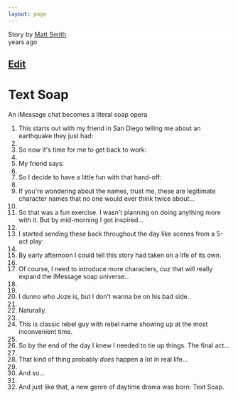 ```yaml
---
layout: page
---
```


<script>
(function () {
    var link = document.createElement('link');
    link.rel = 'stylesheet';
    link.href = '../src/text-soap.css';
    document.head.appendChild(link);
})();
</script>
<style>
/* override global */
.masthead,
.page-title,
footer .social {
    display: none !important;
}

footer {
    border-left: 1px solid #e7e7e7;
    border-right: 1px solid #e7e7e7;
    font-family: "Museo Sans", "Helvetica Neue", sans-serif;
    margin: 0;
    padding: 2rem 0;
}
</style>
<div id="story">
    <div did="text-soap-opera" class="s-story false">
        <div class="s-header">
            <div class="s-header-top" style="background-color: rgb(255, 255, 255);">
                <div class="s-info">
                    <div class="s-author"><span>Story</span> by  
                        <a href="../../"><span class="s-author-name" style="color: #222;">Matt Smith</span></a>
                    </div>
                    <div class="s-published">
                        <span id="diff"></span> years ago</div>
                        <script>
                            var date = new Date(),
                            past = new Date('2016'),
                            epoch = document.getElementById('diff');
                            epoch.innerText = date.getFullYear() - 2016;
                        </script>
                    <div class="s-clear"></div>
                </div>
            </div>
            <h2 class="s-section hidden"><a class="name"></a><a href="#" class="edit">Edit</a></h2>
            <h1 class="s-title emojify">Text Soap</h1>
            <p class="s-description emojify">An iMessage chat becomes a literal soap opera</p>
            <div class="s-clear"></div>
        </div>
        <ol class="s-elements">
            <li data-eid="ffa6fc200b9a8fc43d5ee4f3" data-type="text" data-source="storify" data-permalink="https://storify.com/stories/575b53c16f7309830a19cac3/elements/589c129ec8540b40466a18b0edf9a67e" class="s-element s-element-text">
                <div class="s-element-container">
                    <div class="s-element-content s-text emojify">This starts out with my friend in San Diego telling me about an earthquake they just had:</div>
                </div>
            </li>
            <li data-eid="b6cd976f301660e1315272b7" data-type="image" data-source="Imgur" data-permalink="http://i.imgur.com/MJjFO5u.png" class="s-element s-element-image">
                <div class="s-element-container">
                    <div class="s-element-content s-image">
                        <div class="s-image-content">
                            <img src="../src/ts-1.png" alt="">
                        </div>
                        <div class="s-clear"></div>
                    </div>
                </div>
            </li>
            <li data-eid="8de73c7d97e5a29ee3ccaaca" data-type="text" data-source="storify" data-permalink="https://storify.com/stories/575b53c16f7309830a19cac3/elements/7b34880814c5fe33407745234946ec25" class="s-element s-element-text">
                <div class="s-element-container">
                    <div class="s-element-content s-text emojify">So now it's time for me to get back to work:</div>
                </div>
            </li>
            <li data-eid="91dcccbe3b3271a7ca06f97c" data-type="image" data-source="Imgur" data-permalink="http://i.imgur.com/6n1vETp.png" class="s-element s-element-image">
                <div class="s-element-container">
                    <div class="s-element-content s-image">
                        <div class="s-image-content">
                            <img src="../src/ts-2.png" alt="">
                        </div>
                        <div class="s-clear"></div>
                    </div>
                </div>
            </li>
            <li data-eid="1ae59183851fff24d5cb3b0a" data-type="text" data-source="storify" data-permalink="https://storify.com/stories/575b53c16f7309830a19cac3/elements/5ec7c394a91dcc274b8377cfdc96620b" class="s-element s-element-text">
                <div class="s-element-container">
                    <div class="s-element-content s-text emojify">My friend says:</div>
                </div>
            </li>
            <li data-eid="199acf021d33ff835f501f48" data-type="image" data-source="Imgur" data-permalink="http://i.imgur.com/rcnBbeY.png" class="s-element s-element-image">
                <div class="s-element-container">
                    <div class="s-element-content s-image">
                        <div class="s-image-content">
                            <img src="../src/ts-3.png" alt="">
                        </div>
                        <div class="s-clear"></div>
                    </div>
                </div>
            </li>
            <li data-eid="de3aba00ca34c490e0c78b21" data-type="text" data-source="storify" data-permalink="https://storify.com/stories/575b53c16f7309830a19cac3/elements/955cbc6ed0d7bd6508365ae15a82665c" class="s-element s-element-text">
                <div class="s-element-container">
                    <div class="s-element-content s-text emojify">So I decide to have a little fun with that hand-off:</div>
                </div>
            </li>
            <li data-eid="c01fa4d6449a640c09e2ebf0" data-type="image" data-source="Imgur" data-permalink="http://i.imgur.com/EpajVei.png" class="s-element s-element-image">
                <div class="s-element-container">
                    <div class="s-element-content s-image">
                        <div class="s-image-content">
                            <img src="../src/ts-4.png" alt="">
                        </div>
                        <div class="s-clear"></div>
                    </div>
                </div>
            </li>
            <li data-eid="739db82a01b4f5162da6ba0b" data-type="text" data-source="storify" data-permalink="https://storify.com/stories/575b53c16f7309830a19cac3/elements/308614ac8ceb33e2e27c2a82937d3e79" class="s-element s-element-text">
                <div class="s-element-container">
                    <div class="s-element-content s-text emojify">If you're wondering about the names, trust me, these are legitimate character names that no one would ever think twice about...</div>
                </div>
            </li>
            <li data-eid="d089ae6de42e9017d34299ac" data-type="image" data-source="Imgur" data-permalink="http://i.imgur.com/cQZO0uH.png" class="s-element s-element-image">
                <div class="s-element-container">
                    <div class="s-element-content s-image">
                        <div class="s-image-content">
                            <img src="../src/ts-5.png" alt="">
                        </div>
                        <div class="s-clear"></div>
                    </div>
                </div>
            </li>
            <li data-eid="93da593580f312aee35fda41" data-type="text" data-source="storify" data-permalink="https://storify.com/stories/575b53c16f7309830a19cac3/elements/9910536e04aff37668c117bf14ff53e9" class="s-element s-element-text">
                <div class="s-element-container">
                    <div class="s-element-content s-text emojify">So that was a fun exercise. I wasn't planning on doing anything more with it. But by mid-morning I got inspired...</div>
                </div>
            </li>
            <li data-eid="db7294b8ad462efbfda2b907" data-type="image" data-source="Imgur" data-permalink="http://i.imgur.com/RR5sFir.png" class="s-element s-element-image">
                <div class="s-element-container">
                    <div class="s-element-content s-image">
                        <div class="s-image-content">
                            <img src="../src/ts-6.png" alt="">
                        </div>
                        <div class="s-clear"></div>
                    </div>
                </div>
            </li>
            <li data-eid="c21c68f8288c48218f3d50b0" data-type="text" data-source="storify" data-permalink="https://storify.com/stories/575b53c16f7309830a19cac3/elements/335788536e2f01ddc84fad4cb5fd3481" class="s-element s-element-text">
                <div class="s-element-container">
                    <div class="s-element-content s-text emojify">I started sending these back throughout the day like scenes from a 5-act play:</div>
                </div>
            </li>
            <li data-eid="88c48b0ecaa7cf466d8d0ca1" data-type="image" data-source="Imgur" data-permalink="http://i.imgur.com/T9nu5JK.png" class="s-element s-element-image">
                <div class="s-element-container">
                    <div class="s-element-content s-image">
                        <div class="s-image-content">
                            <img src="../src/ts-7.png" alt="">
                        </div>
                        <div class="s-clear"></div>
                    </div>
                </div>
            </li>
            <li data-eid="86f7be9034182cd33dc3c3cc" data-type="text" data-source="storify" data-permalink="https://storify.com/stories/575b53c16f7309830a19cac3/elements/799d4118fe85d4c31f1b692b7bfe6fd8" class="s-element s-element-text">
                <div class="s-element-container">
                    <div class="s-element-content s-text emojify">By early afternoon I could tell this story had taken on a life of its own.</div>
                </div>
            </li>
            <li data-eid="14b87f420db6ea402e802c9f" data-type="image" data-source="Imgur" data-permalink="http://i.imgur.com/Q6as4uh.png" class="s-element s-element-image">
                <div class="s-element-container">
                    <div class="s-element-content s-image">
                        <div class="s-image-content">
                            <img src="../src/ts-8.png" alt="">
                        </div>
                        <div class="s-clear"></div>
                    </div>
                </div>
            </li>
            <li data-eid="de59a4b2ce3f9777b82a7bea" data-type="text" data-source="storify" data-permalink="https://storify.com/stories/575b53c16f7309830a19cac3/elements/1f42f659318de11c95bb0fa77217ac5c" class="s-element s-element-text">
                <div class="s-element-container">
                    <div class="s-element-content s-text emojify">Of course, I need to introduce more characters, cuz that will really expand the iMessage soap universe...</div>
                </div>
            </li>
            <li data-eid="a0d96657d421eb88cbc4fac2" data-type="image" data-source="Imgur" data-permalink="http://i.imgur.com/Inc9HMz.png" class="s-element s-element-image">
                <div class="s-element-container">
                    <div class="s-element-content s-image">
                        <div class="s-image-content">
                            <img src="../src/ts-9.png" alt="">
                        </div>
                        <div class="s-clear"></div>
                    </div>
                </div>
            </li>
            <li data-eid="7dce877aeb905d0fecaf8cd2" data-type="image" data-source="Imgur" data-permalink="http://i.imgur.com/xlveeaW.png" class="s-element s-element-image">
                <div class="s-element-container">
                    <div class="s-element-content s-image">
                        <div class="s-image-content">
                            <img src="../src/ts-10.png" alt="">
                        </div>
                        <div class="s-clear"></div>
                    </div>
                </div>
            </li>
            <li data-eid="c0767118b06de900636ab335" data-type="text" data-source="storify" data-permalink="https://storify.com/stories/575b53c16f7309830a19cac3/elements/25ccd53b9c7d8acb9053d80e473ed90e" class="s-element s-element-text">
                <div class="s-element-container">
                    <div class="s-element-content s-text emojify">I dunno who Joze is, but I don't wanna be on his bad side.</div>
                </div>
            </li>
            <li data-eid="dcfe2641b5a501a38f02a89a" data-type="image" data-source="Imgur" data-permalink="http://i.imgur.com/9Q1W3jw.png" class="s-element s-element-image">
                <div class="s-element-container">
                    <div class="s-element-content s-image">
                        <div class="s-image-content">
                            <img src="../src/ts-11.png" alt="">
                        </div>
                        <div class="s-clear"></div>
                    </div>
                </div>
            </li>
            <li data-eid="73d7a28279de240182976f6a" data-type="text" data-source="storify" data-permalink="https://storify.com/stories/575b53c16f7309830a19cac3/elements/c20f86744fc181a66e5f67b07d15ea5e" class="s-element s-element-text">
                <div class="s-element-container">
                    <div class="s-element-content s-text emojify">Naturally.</div>
                </div>
            </li>
            <li data-eid="b380ad69223677a5da0d43fd" data-type="image" data-source="Imgur" data-permalink="http://i.imgur.com/Bx5TleU.png" class="s-element s-element-image">
                <div class="s-element-container">
                    <div class="s-element-content s-image">
                        <div class="s-image-content">
                            <img src="../src/ts-12.png" alt="">
                        </div>
                        <div class="s-clear"></div>
                    </div>
                </div>
            </li>
            <li data-eid="6b85f1c4e8b36a7a223e4103" data-type="text" data-source="storify" data-permalink="https://storify.com/stories/575b53c16f7309830a19cac3/elements/f01494a8bbbd0e6408146a100a0c16d5" class="s-element s-element-text">
                <div class="s-element-container">
                    <div class="s-element-content s-text emojify">This is classic rebel guy with rebel name showing up at the most inconvenient time. </div>
                </div>
            </li>
            <li data-eid="7ed25501c04cd799228d1436" data-type="image" data-source="Imgur" data-permalink="http://i.imgur.com/t7Kvuva.png" class="s-element s-element-image">
                <div class="s-element-container">
                    <div class="s-element-content s-image">
                        <div class="s-image-content">
                            <img src="../src/ts-13.png" alt="">
                        </div>
                        <div class="s-clear"></div>
                    </div>
                </div>
            </li>
            <li data-eid="a474851e4a103ff2fe82bd04" data-type="text" data-source="storify" data-permalink="https://storify.com/stories/575b53c16f7309830a19cac3/elements/81d7db66129df729a86e8f818629aaf4" class="s-element s-element-text">
                <div class="s-element-container">
                    <div class="s-element-content s-text emojify">So by the end of the day I knew I needed to tie up things. The final act...</div>
                </div>
            </li>
            <li data-eid="ae6c1e202af721bd44db8bef" data-type="image" data-source="Imgur" data-permalink="http://i.imgur.com/IDXhecu.png" class="s-element s-element-image">
                <div class="s-element-container">
                    <div class="s-element-content s-image">
                        <div class="s-image-content">
                            <img src="../src/ts-14.png" alt="">
                        </div>
                        <div class="s-clear"></div>
                    </div>
                </div>
            </li>
            <li data-eid="ed75bca2a3d8f620b429cb3f" data-type="text" data-source="storify" data-permalink="https://storify.com/stories/575b53c16f7309830a19cac3/elements/8f7413547dc079d7ed710e20eb2a9412" class="s-element s-element-text">
                <div class="s-element-container">
                    <div class="s-element-content s-text emojify">That kind of thing probably <i>does </i>happen a lot in real life...</div>
                </div>
            </li>
            <li data-eid="2afbe604ed5ab2dba925230b" data-type="image" data-source="Imgur" data-permalink="http://i.imgur.com/G52NJLZ.png" class="s-element s-element-image">
                <div class="s-element-container">
                    <div class="s-element-content s-image">
                        <div class="s-image-content">
                            <img src="../src/ts-15.png" alt="">
                        </div>
                        <div class="s-clear"></div>
                    </div>
                </div>
            </li>
            <li data-eid="1ea35a0fa8a79263b0b702b5" data-type="text" data-source="storify" data-permalink="https://storify.com/stories/575b53c16f7309830a19cac3/elements/c55b0953e205a634f64b37b4dd640af4" class="s-element s-element-text">
                <div class="s-element-container">
                    <div class="s-element-content s-text emojify">And so...</div>
                </div>
            </li>
            <li data-eid="4cee06e83d172a9d5e357060" data-type="image" data-source="Imgur" data-permalink="http://i.imgur.com/clqNjde.png" class="s-element s-element-image">
                <div class="s-element-container">
                    <div class="s-element-content s-image">
                        <div class="s-image-content">
                            <img src="../src/ts-16.png" alt="">
                        </div>
                        <div class="s-clear"></div>
                    </div>
                </div>
            </li>
            <li data-eid="d4537b3fb07d355c6e50fcb8" data-type="text" data-source="storify" data-permalink="https://storify.com/stories/575b53c16f7309830a19cac3/elements/91bc633089053426ba10bbfb0a9a0ca1" class="s-element s-element-text">
                <div class="s-element-container">
                    <div class="s-element-content s-text emojify">And just like that, a new genre of daytime drama was born: Text Soap.</div>
                </div>
            </li>
        </ol>
    </div>
</div>
